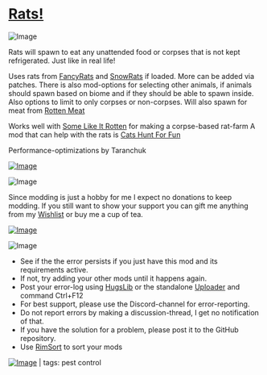 # [Rats!](https://steamcommunity.com/sharedfiles/filedetails/?id=2496563418)

![Image](https://i.imgur.com/iCj5o7O.png)

Rats will spawn to eat any unattended food or corpses that is not kept refrigerated.
Just like in real life!

Uses rats from [FancyRats](https://steamcommunity.com/sharedfiles/filedetails/?id=2113851330) and [SnowRats](https://steamcommunity.com/sharedfiles/filedetails/?id=2115080957) if loaded.
More can be added via patches.
There is also mod-options for selecting other animals, if animals should spawn based on biome and if they should be able to spawn inside. Also options to limit to only corpses or non-corpses.
Will also spawn for meat from [Rotten Meat](https://steamcommunity.com/sharedfiles/filedetails/?id=2466790513)

Works well with [Some Like It Rotten](https://steamcommunity.com/sharedfiles/filedetails/?id=2503519676) for making a corpse-based rat-farm
A mod that can help with the rats is [Cats Hunt For Fun](https://steamcommunity.com/sharedfiles/filedetails/?id=2827497888)

Performance-optimizations by Taranchuk

[![Image](https://i.imgur.com/kNldlMg.png)](https://steamcommunity.com/sharedfiles/filedetails/?id=2288125657)
	
![Image](https://i.imgur.com/Ds0rBAD.png)

Since modding is just a hobby for me I expect no donations to keep modding. If you still want to show your support you can gift me anything from my [Wishlist](https://store.steampowered.com/wishlist/id/Mlie) or buy me a cup of tea.

[![Image](https://i.imgur.com/VWG0yff.png)](https://ko-fi.com/G2G55DDYD)

![Image](https://i.imgur.com/5xwDG6H.png)



-  See if the the error persists if you just have this mod and its requirements active.
-  If not, try adding your other mods until it happens again.
-  Post your error-log using [HugsLib](https://steamcommunity.com/workshop/filedetails/?id=818773962) or the standalone [Uploader](https://steamcommunity.com/sharedfiles/filedetails/?id=2873415404) and command Ctrl+F12
-  For best support, please use the Discord-channel for error-reporting.
-  Do not report errors by making a discussion-thread, I get no notification of that.
-  If you have the solution for a problem, please post it to the GitHub repository.
-  Use [RimSort](https://github.com/RimSort/RimSort/releases/latest) to sort your mods

 

[![Image](https://img.shields.io/github/v/release/emipa606/Rats?label=latest%20version&style=plastic&labelColor=0070cd&color=white)](https://steamcommunity.com/sharedfiles/filedetails/changelog/2496563418) | tags:  pest control
